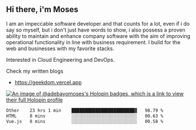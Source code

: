 ## Hi there, i'm Moses

I am an impeccable software developer and that counts for a lot, even if i do say so myself, but i don't just have words to show, i also possess a proven ability to maintain and enhance company software with the aim of improving operational functionality in line with business requirement. I build for the web and businesses with my favorite stacks.

Interested in Cloud Engineering and DevOps.

Check my written blogs
- https://geekdom.vercel.app

[![An image of @adebayomoses's Holopin badges, which is a link to view their full Holopin profile](https://holopin.me/adebayomoses)](https://holopin.io/@adebayomoses)

<!--START_SECTION:waka-->

```txt
Other    23 hrs 1 min    ████████████████████████▓   98.79 %
HTML     8 mins          ░░░░░░░░░░░░░░░░░░░░░░░░░   00.63 %
Vue.js   8 mins          ░░░░░░░░░░░░░░░░░░░░░░░░░   00.58 %
```

<!--END_SECTION:waka-->
